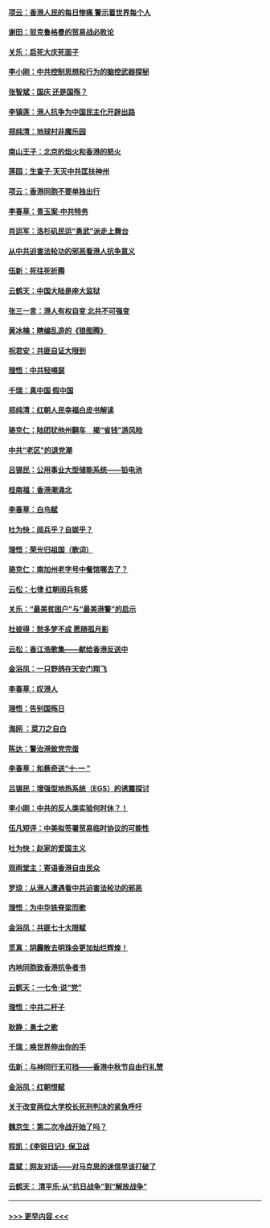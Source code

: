 #### [项云：香港人民的每日惨痛  警示着世界每个人](../pages/nsc993/n11559273.md?t=10012355) 
#### [谢田：驳克鲁格曼的贸易战必败论](../pages/nsc993/n11555840.md?t=10012355) 
#### [关乐：启死大庆死面子](../pages/nsc993/n11556823.md?t=10012355) 
#### [李小刚：中共控制思想和行为的脑控武器探秘](../pages/nsc993/n11556776.md?t=10012355) 
#### [张智斌：国庆  还是国殇？](../pages/nsc993/n11556617.md?t=10012355) 
#### [李镇莲：港人抗争为中国民主化开辟出路](../pages/nsc993/n11556570.md?t=10012355) 
#### [郑纯清：地球村非魔乐园](../pages/nsc993/n11555415.md?t=10012355) 
#### [南山王子：北京的焰火和香港的怒火](../pages/nsc993/n11555318.md?t=10012355) 
#### [莲园：生查子·天灭中共匡扶神州](../pages/nsc993/n11555302.md?t=10012355) 
#### [项云：香港同胞不要单独出行](../pages/nsc993/n11555276.md?t=10012355) 
#### [李春草：青玉案‧中共特务](../pages/nsc993/n11552356.md?t=10012355) 
#### [肖运军：洛杉矶民运“勇武”派走上舞台](../pages/nsc993/n11551595.md?t=10012355) 
#### [从中共迫害法轮功的邪恶看港人抗争意义](../pages/nsc993/n11540858.md?t=10012355) 
#### [伍新：死往死折腾](../pages/nsc993/n11550174.md?t=10012355) 
#### [云鹤天：中国大陆是座大监狱](../pages/nsc993/n11550155.md?t=10012355) 
#### [张三一言：港人有权自变 北共不可强变](../pages/nsc993/n11550132.md?t=10012355) 
#### [黄冰楠：瞎编乱造的《狼图腾》](../pages/nsc993/n11550082.md?t=10012355) 
#### [祝君安：共匪自证大限到](../pages/nsc993/n11550041.md?t=10012355) 
#### [理悟：中共轻嘚瑟](../pages/nsc993/n11547978.md?t=10012355) 
#### [千瑞：真中国 假中国](../pages/nsc993/n11547865.md?t=10012355) 
#### [郑纯清：红朝人民幸福白皮书解读](../pages/nsc993/n11547499.md?t=10012355) 
#### [骆克仁：陆团犹他州翻车　揭“省钱”游风险](../pages/nsc993/n11546977.md?t=10012355) 
#### [中共“老区”的退党潮](../pages/nsc993/n11545995.md?t=10012355) 
#### [吕锡民：公用事业大型储能系统——铅电池](../pages/nsc993/n11545701.md?t=10012355) 
#### [桂南福：香港潮涌北](../pages/nsc993/n11545682.md?t=10012355) 
#### [李春草：白鸟赋](../pages/nsc993/n11545663.md?t=10012355) 
#### [吐为快：阅兵乎？自娱乎？](../pages/nsc993/n11545625.md?t=10012355) 
#### [理悟：荣光归祖国（歌词）](../pages/nsc993/n11545616.md?t=10012355) 
#### [骆克仁：南加州老字号中餐馆哪去了？](../pages/nsc993/n11545120.md?t=10012355) 
#### [云松：七律 红朝阅兵有感](../pages/nsc993/n11542394.md?t=10012355) 
#### [关乐：“最美贫困户”与“最美港警”的启示](../pages/nsc993/n11542252.md?t=10012355) 
#### [杜彼得：愁多梦不成 愿随孤月影](../pages/nsc993/n11540296.md?t=10012355) 
#### [云松：香江浩歌集——献给香港反送中](../pages/nsc993/n11540149.md?t=10012355) 
#### [金浴凤：一只野鸽在天安门翔飞](../pages/nsc993/n11540280.md?t=10012355) 
#### [李春草：叹港人](../pages/nsc993/n11540119.md?t=10012355) 
#### [理悟：告别国殇日](../pages/nsc993/n11539610.md?t=10012355) 
#### [海网 ：菜刀之自白](../pages/nsc993/n11539597.md?t=10012355) 
#### [陈达：警治港致党完蛋](../pages/nsc993/n11538127.md?t=10012355) 
#### [李春草：和蔡奇送“十·一 ”](../pages/nsc993/n11537810.md?t=10012355) 
#### [吕锡民：增强型地热系统（EGS）的诱震探讨](../pages/nsc993/n11537765.md?t=10012355) 
#### [李小刚：中共的反人类实验何时休？！](../pages/nsc993/n11537669.md?t=10012355) 
#### [伍凡短评：中美拟签署贸易临时协议的可能性](../pages/nsc993/n11536773.md?t=10012355) 
#### [吐为快：赵家的爱国主义](../pages/nsc993/n11536750.md?t=10012355) 
#### [观雨堂主：寄语香港自由民众](../pages/nsc993/n11536735.md?t=10012355) 
#### [罗琼：从港人遭遇看中共迫害法轮功的邪恶](../pages/nsc993/n11507862.md?t=10012355) 
#### [理悟：为中华铁脊梁而歌](../pages/nsc993/n11534458.md?t=10012355) 
#### [金浴凤：共匪七十大限赋](../pages/nsc993/n11534434.md?t=10012355) 
#### [觅真：阴霾散去明珠会更加灿烂辉煌！](../pages/nsc993/n11531858.md?t=10012355) 
#### [内地同胞致香港抗争者书](../pages/nsc993/n11531645.md?t=10012355) 
#### [云鹤天：一七令‧说“党”](../pages/nsc993/n11529099.md?t=10012355) 
#### [理悟：中共二杆子](../pages/nsc993/n11529046.md?t=10012355) 
#### [耿静：勇士之歌](../pages/nsc993/n11527562.md?t=10012355) 
#### [千瑞：唤世界伸出你的手](../pages/nsc993/n11526942.md?t=10012355) 
#### [伍新：与神同行无可挡——香港中秋节自由行礼赞](../pages/nsc993/n11526801.md?t=10012355) 
#### [金浴凤：红朝恨赋](../pages/nsc993/n11524312.md?t=10012355) 
#### [关于改变两位大学校长死刑判决的紧急呼吁](../pages/nsc993/n11524103.md?t=10012355) 
#### [魏京生：第二次冷战开始了吗？](../pages/nsc993/n11524023.md?t=10012355) 
#### [程凯：《李锐日记》保卫战](../pages/nsc993/n11522922.md?t=10012355) 
#### [袁斌：网友对话——对马克思的迷信早该打破了](../pages/nsc993/n11522561.md?t=10012355) 
#### [云鹤天： 清平乐‧从“抗日战争”到“解放战争”](../pages/nsc993/n11522917.md?t=10012355) 

----
#### [ >>> 更早内容 <<< ](../indexes/nsc993-earlier.md)
